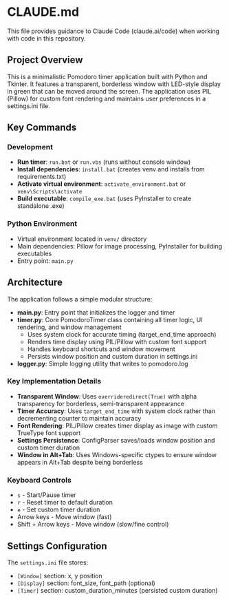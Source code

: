 # CLAUDE.md

This file provides guidance to Claude Code (claude.ai/code) when working with code in this repository.

## Project Overview

This is a minimalistic Pomodoro timer application built with Python and Tkinter. It features a transparent, borderless window with LED-style display in green that can be moved around the screen. The application uses PIL (Pillow) for custom font rendering and maintains user preferences in a settings.ini file.

## Key Commands

### Development
- **Run timer**: `run.bat` or `run.vbs` (runs without console window)
- **Install dependencies**: `install.bat` (creates venv and installs from requirements.txt)
- **Activate virtual environment**: `activate_environment.bat` or `venv\Scripts\activate`
- **Build executable**: `compile_exe.bat` (uses PyInstaller to create standalone .exe)

### Python Environment
- Virtual environment located in `venv/` directory
- Main dependencies: Pillow for image processing, PyInstaller for building executables
- Entry point: `main.py`

## Architecture

The application follows a simple modular structure:

- **main.py**: Entry point that initializes the logger and timer
- **timer.py**: Core PomodoroTimer class containing all timer logic, UI rendering, and window management
  - Uses system clock for accurate timing (target_end_time approach)
  - Renders time display using PIL/Pillow with custom font support
  - Handles keyboard shortcuts and window movement
  - Persists window position and custom duration in settings.ini
- **logger.py**: Simple logging utility that writes to pomodoro.log

### Key Implementation Details

- **Transparent Window**: Uses `overrideredirect(True)` with alpha transparency for borderless, semi-transparent appearance
- **Timer Accuracy**: Uses `target_end_time` with system clock rather than decrementing counter to maintain accuracy
- **Font Rendering**: PIL/Pillow creates timer display as image with custom TrueType font support
- **Settings Persistence**: ConfigParser saves/loads window position and custom timer duration
- **Window in Alt+Tab**: Uses Windows-specific ctypes to ensure window appears in Alt+Tab despite being borderless

### Keyboard Controls
- `s` - Start/Pause timer
- `r` - Reset timer to default duration
- `e` - Set custom timer duration
- Arrow keys - Move window (fast)
- Shift + Arrow keys - Move window (slow/fine control)

## Settings Configuration

The `settings.ini` file stores:
- `[Window]` section: x, y position
- `[Display]` section: font_size, font_path (optional)
- `[Timer]` section: custom_duration_minutes (persisted custom duration)
